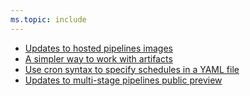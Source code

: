 ```yaml
---
ms.topic: include
---
```


* [Updates to hosted pipelines images](#updates-to-hosted-pipelines-images)
* [A simpler way to work with artifacts](#a-simpler-way-to-work-with-artifacts)
* [Use cron syntax to specify schedules in a YAML file](#use-cron-syntax-to-specify-schedules-in-a-yaml-file)
* [Updates to multi-stage pipelines public preview](#updates-to-multi-stage-pipelines-public-preview)
